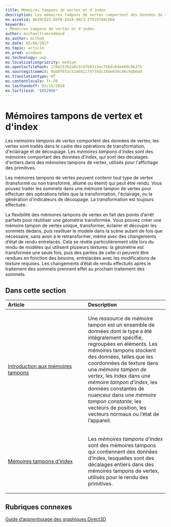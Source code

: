 ```yaml
---
title: Mémoires tampons de vertex et d'index
description: Les mémoires tampons de vertex comportent des données de vertex; les vertex sont traités dans le cadre des opérations de transformation, d'éclairage et de découpage.
ms.assetid: 8A39CD23-85FB-4424-9AC3-37919704CD68
keywords:
- Mémoires tampons de vertex et d'index
author: michaelfromredmond
ms.author: mithom
ms.date: 02/08/2017
ms.topic: article
ms.prod: windows
ms.technology: uwp
ms.localizationpriority: medium
ms.openlocfilehash: 120e15762a0c9c8fb0313ec756dc64e469c9b37b
ms.sourcegitcommit: 0ab8f6fac53a6811f977ddc24de039c46c9db0ad
ms.translationtype: HT
ms.contentlocale: fr-FR
ms.lasthandoff: 03/15/2018
ms.locfileid: "1652908"
---
```

# <a name="vertex-and-index-buffers"></a>Mémoires tampons de vertex et d'index


Les *mémoires tampons de vertex* comportent des données de vertex; les vertex sont traités dans le cadre des opérations de transformation, d'éclairage et de découpage. Les *mémoires tampons* d'index sont des mémoires comportant des données d'index, qui sont des décalages d'entiers dans des mémoires tampons de vertex, utilisés pour l'affichage des primitives.

Les mémoires tampons de vertex peuvent contenir tout type de vertex (transformé ou non transformé, allumé ou éteint) qui peut être rendu. Vous pouvez traiter les sommets dans une mémoire tampon de vertex pour effectuer des opérations telles que la transformation, l'éclairage, ou la génération d'indicateurs de découpage. La transformation est toujours effectuée.

La flexibilité des mémoires tampons de vertex en fait des points d’arrêt parfaits pour réutiliser une géométrie transformée. Vous pouvez créer une mémoire tampon de vertex unique, transformer, éclairer et découper les sommets dedans, puis restituer le modèle dans la scène autant de fois que nécessaire, sans avoir à le retransformer, même avec des changements d’état de rendu entrelacés. Cela se révèle particulièrement utile lors du rendu de modèles qui utilisent plusieurs textures: la géométrie est transformée une seule fois, puis des parties de celle-ci peuvent être rendues en fonction des besoins, entrelacées avec les modifications de texture requises. Les changements d’état de rendu effectués après le traitement des sommets prennent effet au prochain traitement des sommets.

## <a name="span-idin-this-sectionspanin-this-section"></a><span id="in-this-section"></span>Dans cette section


<table>
<colgroup>
<col width="50%" />
<col width="50%" />
</colgroup>
<thead>
<tr class="header">
<th align="left">Article</th>
<th align="left">Description</th>
</tr>
</thead>
<tbody>
<tr class="odd">
<td align="left"><p><a href="introduction-to-buffers.md">Introduction aux mémoires tampons</a></p></td>
<td align="left"><p>Une ressource de mémoire tampon est un ensemble de données dont le type a été intégralement spécifié, regroupées en éléments. Les mémoires tampons stockent des données, telles que les coordonnées de texture dans une <em>mémoire tampon de vertex</em>, les index dans une <em>mémoire tampon d’index</em>, les données constantes de nuanceur dans une <em>mémoire tampon constante</em>, les vecteurs de position, les vecteurs normaux ou l’état de l’appareil.</p></td>
</tr>
<tr class="even">
<td align="left"><p><a href="index-buffers.md">Mémoires tampons d’index</a></p></td>
<td align="left"><p>Les <em>mémoires tampons d’index</em> sont des mémoires tampons qui contiennent des données d’index, lesquelles sont des décalages entiers dans des mémoires tampons de vertex, utilisés pour le rendu des primitives.</p></td>
</tr>
</tbody>
</table>

 

## <a name="span-idrelated-topicsspanrelated-topics"></a><span id="related-topics"></span>Rubriques connexes


[Guide d’apprentissage des graphiques Direct3D](index.md)

 

 




